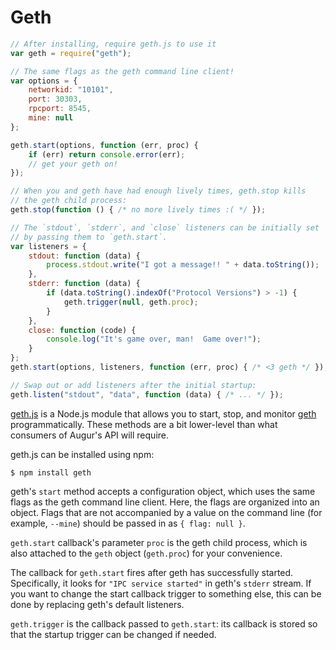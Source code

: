 Geth
====
```javascript
// After installing, require geth.js to use it
var geth = require("geth");

// The same flags as the geth command line client!
var options = {
    networkid: "10101",
    port: 30303,
    rpcport: 8545,
    mine: null
};

geth.start(options, function (err, proc) {
    if (err) return console.error(err);
    // get your geth on!
});

// When you and geth have had enough lively times, geth.stop kills
// the geth child process:
geth.stop(function () { /* no more lively times :( */ });

// The `stdout`, `stderr`, and `close` listeners can be initially set
// by passing them to `geth.start`.
var listeners = {
    stdout: function (data) {
        process.stdout.write("I got a message!! " + data.toString());
    },
    stderr: function (data) {
        if (data.toString().indexOf("Protocol Versions") > -1) {
            geth.trigger(null, geth.proc);
        }
    },
    close: function (code) {
        console.log("It's game over, man!  Game over!");
    }
};
geth.start(options, listeners, function (err, proc) { /* <3 geth */ });

// Swap out or add listeners after the initial startup:
geth.listen("stdout", "data", function (data) { /* ... */ });
```
[geth.js](https://github.com/AugurProject/geth.js) is a Node.js module that allows you to start, stop, and monitor [geth](https://github.com/ethereum/go-ethereum) programmatically.  These methods are a bit lower-level than what consumers of Augur's API will require.

geth.js can be installed using npm:

`$ npm install geth`

geth's `start` method accepts a configuration object, which uses the same flags as the geth command line client.  Here, the flags are organized into an object.  Flags that are not accompanied by a value on the command line (for example, `--mine`) should be passed in as `{ flag: null }`.

<aside class="notice"><code>geth.start</code> callback's parameter <code>proc</code> is the geth child process, which is also attached to the <code>geth</code> object (<code>geth.proc</code>) for your convenience.</aside>

The callback for `geth.start` fires after geth has successfully started.  Specifically, it looks for `"IPC service started"` in geth's `stderr` stream.  If you want to change the start callback trigger to something else, this can be done by replacing geth's default listeners.

`geth.trigger` is the callback passed to `geth.start`: its callback is stored so that the startup trigger can be changed if needed.
